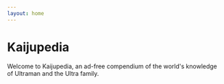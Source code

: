 ```yaml
---
layout: home
---
```


# Kaijupedia

Welcome to Kaijupedia, an ad-free compendium of the world's knowledge of
Ultraman and the Ultra family.
